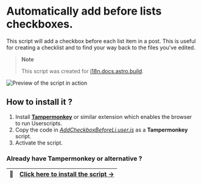 # Automatically add before lists checkboxes.

This script will add a checkbox before each list item in a post. This is useful for creating a checklist and to find your way back to the files you've edited. 

> **Note**
>
> This script was created for [i18n.docs.astro.build](https://i18n.docs.astro.build/).

![Preview of the script in action](https://github.com/user-attachments/assets/84428b1a-8db6-433a-b3ee-98a1fad832ef)


## How to install it ?

1. Install **[Tampermonkey](https://www.tampermonkey.net/)** or similar extension which enables the browser to run Userscripts.
2. Copy the code in *[AddCheckboxBeforeLi.user.js](AddCheckboxBeforeLi.user.js)* as a **Tampermonkey** script. 
3. Activate the script.

### Already have Tampermonkey or alternative ?

| :electric_plug: | [Click here to install the script →](https://github.com/thomasbnt/i18nastrodocslist/raw/main/AddCheckboxBeforeLi.user.js) |
|-----------------|---------------------------------------------------------------------------------------------------------------------------|

